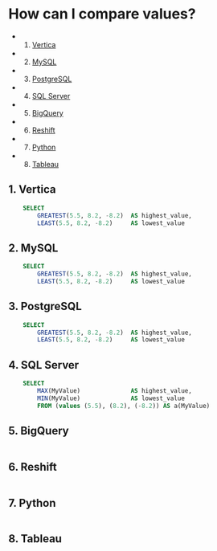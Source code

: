 
# How can I compare values?

<!-- vscode-markdown-toc -->
* 1. [Vertica](#Vertica)
* 2. [MySQL](#MySQL)
* 3. [PostgreSQL](#PostgreSQL)
* 4. [SQL Server](#SQLServer)
* 5. [BigQuery](#BigQuery)
* 6. [Reshift](#Reshift)
* 7. [Python](#Python)
* 8. [Tableau](#Tableau)

<!-- vscode-markdown-toc-config
	numbering=true
	autoSave=true
	/vscode-markdown-toc-config -->
<!-- /vscode-markdown-toc -->

<!-- markdownlint-disable MD033 -->

## 1. <a name='Vertica'></a>Vertica

```sql
    SELECT
        GREATEST(5.5, 8.2, -8.2)  AS highest_value,
        LEAST(5.5, 8.2, -8.2)     AS lowest_value
```

## 2. <a name='MySQL'></a>MySQL

```sql
    SELECT
        GREATEST(5.5, 8.2, -8.2)  AS highest_value, 
        LEAST(5.5, 8.2, -8.2)     AS lowest_value
```

## 3. <a name='PostgreSQL'></a>PostgreSQL

```sql
    SELECT
        GREATEST(5.5, 8.2, -8.2)  AS highest_value, 
        LEAST(5.5, 8.2, -8.2)     AS lowest_value
```

## 4. <a name='SQLServer'></a>SQL Server

```sql
    SELECT
        MAX(MyValue)              AS highest_value,
        MIN(MyValue)              AS lowest_value
        FROM (values (5.5), (8.2), (-8.2)) AS a(MyValue)
```

## 5. <a name='BigQuery'></a>BigQuery

```sql
```

## 6. <a name='Reshift'></a>Reshift

```sql
```

## 7. <a name='Python'></a>Python

```python
```

## 8. <a name='Tableau'></a>Tableau

```text
```
